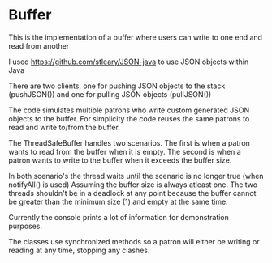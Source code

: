 # Buffer

This is the implementation of a buffer where users can write to one end and read from another

I used https://github.com/stleary/JSON-java to use JSON objects within Java

There are two clients, one for pushing JSON objects to the stack (pushJSON()) and one for pulling JSON objects (pullJSON())

The code simulates multiple patrons who write custom generated JSON objects to the buffer. For simplicity the code reuses the same
patrons to read and write to/from the buffer.

The ThreadSafeBuffer handles two scenarios.
The first is when a patron wants to read from the buffer when it is empty.
The second is when a patron wants to write to the buffer when it exceeds the buffer size.

In both scenario's the thread waits until the scenario is no longer true (when notifyAll() is used)
Assuming the buffer size is always atleast one. The two threads shouldn't be in a deadlock at any point because the buffer cannot be
greater than the minimum size (1) and empty at the same time.

Currently the console prints a lot of information for demonstration purposes. 

The classes use synchronized methods so a patron will either be writing or reading at any time, stopping any clashes.
